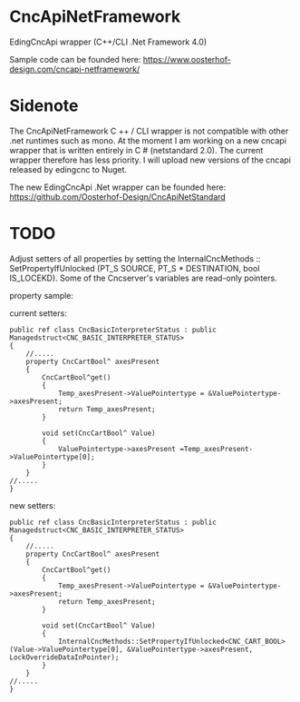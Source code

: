 # CncApiNetFramework
EdingCncApi wrapper (C++/CLI .Net Framework 4.0)

Sample code can be founded here: https://www.oosterhof-design.com/cncapi-netframework/

# Sidenote
The CncApiNetFramework C ++ / CLI wrapper is not compatible with other .net runtimes such as mono. At the moment I am working on a new cncapi wrapper that is written entirely in C # (netstandard 2.0).
The current wrapper therefore has less priority. I will upload new versions of the cncapi released by edingcnc to Nuget.

The new EdingCncApi .Net wrapper can be founded here: https://github.com/Oosterhof-Design/CncApiNetStandard

# TODO
Adjust setters of all properties by setting the InternalCncMethods :: SetPropertyIfUnlocked (PT_S SOURCE, PT_S * DESTINATION, bool IS_LOCEKD).
Some of the Cncserver's variables are read-only pointers.

property sample:

current setters:

	public ref class CncBasicInterpreterStatus : public Managedstruct<CNC_BASIC_INTERPRETER_STATUS>
	{
		//.....
  		property CncCartBool^ axesPresent
  		{
			CncCartBool^get()
			{
				Temp_axesPresent->ValuePointertype = &ValuePointertype->axesPresent;
				return Temp_axesPresent;
			}
		
			void set(CncCartBool^ Value)
			{
				ValuePointertype->axesPresent =Temp_axesPresent->ValuePointertype[0];
			}
  		}
	//.....
	}


new setters:

	public ref class CncBasicInterpreterStatus : public Managedstruct<CNC_BASIC_INTERPRETER_STATUS>
	{
		//.....
  		property CncCartBool^ axesPresent
  		{
			CncCartBool^get()
			{
				Temp_axesPresent->ValuePointertype = &ValuePointertype->axesPresent;
				return Temp_axesPresent;
			}
		
			void set(CncCartBool^ Value)
			{
				InternalCncMethods::SetPropertyIfUnlocked<CNC_CART_BOOL>(Value->ValuePointertype[0], &ValuePointertype->axesPresent, LockOverrideDataInPointer);
			}
  		}
	//.....
	}








